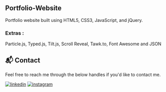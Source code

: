 ## Portfolio-Website
Portfolio website built using HTML5, CSS3, JavaScript, and jQuery.


### Extras : 
Particle.js, Typed.js, Tilt.js, Scroll Reveal, Tawk.to, Font Awesome and JSON


<h2>📬 Contact</h2>

Feel free to reach me through the below handles if you'd like to contact me.

[![linkedin](https://img.shields.io/badge/LinkedIn-0077B5?style=for-the-badge&logo=linkedin&logoColor=white)](https://www.linkedin.com/in/tanisha-garg-a97085299/)
[![instagram](https://img.shields.io/badge/Instagram-E4405F?style=for-the-badge&logo=instagram&logoColor=white)](https://www.instagram.com/__tanisha_garg_)
